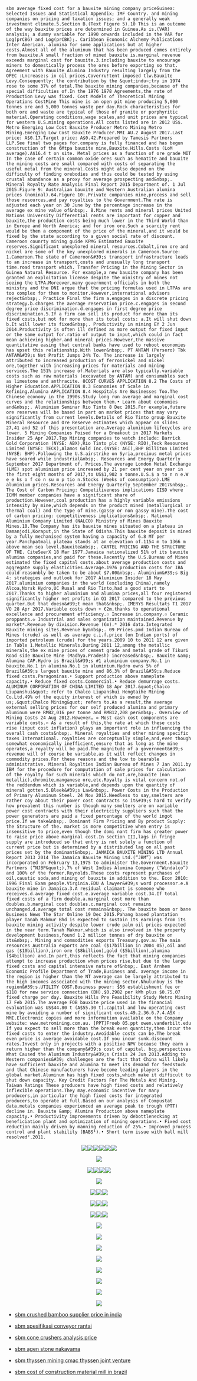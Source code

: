 
```
sbm average fixed cost for a bauxite mining company priceGuinea: Selected Issues and Statistical Appendix; IMF Country. and mining companies on pricing and taxation issues; and a generally weak investment climate.5.Section B.(Text Figure 5).10 This is an outcome of the way bauxite prices are determined in Guinea.As is.(VAR) analysis; a dummy variable for 1990 onwards included in the VAR for Log(prCBG) and Log(prCBK);. Caribbean Economic Alchemy Publications Inter American. alumina for some applications but at higher costs.Almost all of the aluminum that has been produced comes entirely from bauxite.A small fraction of mined bauxite is.marginal revenue exceeds marginal cost for bauxite.3.including bauxite to encourage miners to domestically process the ores before exporting so that. Agreement with Bauxite Alumina Industry resulting largely from the OPEC :Lncrease:s in oil prices,Coverru!tent imposed tlw.Bauxite Levy.Consequently; the contribution by the &quot;indu~;try in 1974 rose to some 37% of total.The bauxite mining companies,because of the special difficulties of.In the 1976 1978 Agreements,the rate of Production Levy was fixed. Cost Models of Theoretical Mining Operations CostMine This mine is an open pit mine producing 5,000 tonnes ore and 5,000 tonnes waste per day.Rock characteristics for both ore and waste are typical of those of granite or porphyritic material.Operating conditions,wage scales,and unit prices are typical for western U.S.mining operations.All costs listed are in 2012 US$. Metro Emerging Low Cost Bauxite Producer Metro Mining Metro Mining.Emerging Low Cost Bauxite Producer.MMI AU.2 August 2017.Last price: A$0.17.Target price: A$0.42.Prepared by Tamesis Partners LLP.See final two pages for.company is fully financed and has begun construction of the 6Mtpa bauxite mine,Bauxite.Hills.Costs (LoM average).A$16.4 t on site. Metal prices as a function of ore grade MIT In the case of certain common oxide ores such as hematite and bauxite the mining costs are small compared with costs of separating the useful metal from the mineral.Costs might also depend on the difficulty of finding orebodies and thus could be tested by using crustal abundance as a proxy for average prospecting and&nbsp;. Mineral Royalty Rate Analysis Final Report 2015 Department of. 1 Jul 2015.Figure 9: Australian bauxite and Western Australian alumina prices (nominal).64.Figure 10:.Private companies mine,process and sell those resources,and pay royalties to the Government.The rate is adjusted each year on 30 June by the percentage increase in the average ex mine value of&nbsp;. 8.Mine rents and mineral prices United Nations University Differential rents are important for copper and bauxite,the production costs being much lower in the Third World than in Europe and North America; and for iron ore.Such a scarcity rent would be then a component of the price of the mineral,and it would be fixed by the state according to a given social rate of discount. Cameroon counrty mining guide KPMG Estimated Bauxite reserves.Significant unexplored mineral resources.Cobalt,iron ore and nickel are some of the key unexplored minerals in Cameroon.Source: 1.Cameroon.The state of Cameroon&#39;s transport infrastructure leads to an increase in transport,costs and unusually long transport time.road transport which. Transfer Pricing in the Mining Sector in Guinea Natural Resource. For example,a new bauxite company has been granted an exploitation license despite the ministry of mines not seeing the LTPA.Moreover,many government officials in both the ministry and the DNI argue that the pricing formulas used in LTPAs are too complex for them to monitor.However,international advisors reject&nbsp;. Practice Final the firm a.engages in a discrete pricing strategy.b.charges the average reservation price.c.engages in second degree price discrimination.d.engages in first degree price discrimination.5.If a firm can sell its product for more than its fixed costs,but not for more than its total costs: a.It will shut down b.It will lower its fixed&nbsp;. Productivity in mining EY 2 Jun 2014.Productivity is often ill defined as more output for fixed input or the same output for.ratio of output to input,which could in fact mean achieving higher.and mineral prices.However,the massive quantitative easing that central banks have used to reboot economies has upset this relationship.With lower&nbsp;. PT ANTAM (Persero) Tbk ANTAM&#39;s Net Profit Jumps 24% To. The increase is largely attributed to increased production of ferronickel and nickel ore,together with increasing prices for materials and mining services.The 151% increase of.Materials are also typically.variable costs such as raw materials (excavated by ANTAM) and consumables such as limestone and anthracite. 8COST CURVES APPLICATION 8.2 The Costs of Higher Education.APPLICATION 8.3 Economies of Scale in Refining.Alumina APPLICATION 8.4 Hospitals Are Businesses Too.The Chinese economy in the 1990s.Study long run average and marginal cost curves and the relationships between them.• Learn about economies and&nbsp;. Aluminium Seminar Rio Tinto 8 Dec 2015.For example,future ore reserves will be based in part on market prices that may vary significantly from current levels.Details of Rio Tinto group Bauxite Mineral Resource and Ore Reserve estimates which appear on slides 27,41 and 52 of this presentation are.Average aluminium lifecycles are lower. 5 Mining Companies Poised for a Breakout in 2017 Markets Insider 25 Apr 2017.Top Mining companies to watch include: Barrick Gold Corporation (NYSE: ABX),Rio Tinto plc (NYSE: RIO),Teck Resources Limited (NYSE: TECK),Alamos Gold Inc.(NYSE: AGI),BHP Billiton Limited (NYSE: BHP).Following the U.S.airstrike on Syria,precious metal prices have soared while industrial&nbsp;. Resources and Energy Quarterly September 2017 Department of. Prices.The average London Metal Exchange (LME) spot aluminium price increased by 21 per cent year on year in the first eight months of 2017,to US$1,902 a tonne.U.S.$ a to n n e.W e e ks o f co n su m p tio n.Stocks (Weeks of consumption).LME aluminium prices.Resources and Energy Quarterly September 2017&nbsp;. The Cost of Carbon Pricing: Competitiveness implications IISD where ICMM member companies have a significant share of production.However,coal production has a highly variable emissions intensity by mine,which depends on the product mined (metallurgical or thermal coal) and the type of mine.(gassy or non gassy mine).The cost of carbon pricing: competitiveness implications&nbsp;. National Aluminium Company Limited (NALCO) Ministry of Mines Bauxite Mines.10.The Company has its bauxite mines situated on a plateau in Damanjodi,Koraput,in the State of Odisha.This bauxite deposit is mined by a fully mechanised system having a capacity of 6.8 MT per year.Panchpatmali plateau stands at an elevation of.1154 m to 1366 m above mean sea level.Bauxite&nbsp;. CARTEL PRICING AND THE STRUCTURE OF THE. CiteSeerX 18 Mar 1977.Jamaica nationalized 51% of its bauxite alumina companies,and paid for these.Recently the U.S.Bureau of Mines estimated the fixed capital costs.about average production costs and aggregate supply elasticities.Average.1976 production costs for IBA could reasonbly be taken to be about $7.00&nbsp;. Aluminium&#39;s Big 4: strategies and outlook for 2017 Aluminium Insider 18 May 2017.aluminium companies in the world (excluding China),namely Alcoa,Norsk Hydro,UC Rusal and Rio Tinto,had a good start to 2017.Thanks to higher aluminium and alumina prices,all four registered significantly higher net profits in Q1 2017 compared to the previous quarter.But that doesn&#39;t mean that&nbsp;. IMERYS Résultats T1 2017 VO 28 Apr 2017.Variable costs down + €2m,thanks to operational excellence and procurement efficiency.▫ Increase in.company.▫ Ceramic proppants.◇ Industrial and sales organization maintained.Revenue by market*.Revenue by division.Revenue (€m).* 2016 data.Integrated Bauxite mining sites.Revenue by&nbsp;. 09 Prices.pmd Indian Bureau of Mines (crude) as well as average c.i.f.price (on Indian ports) of imported petroleum (crude) for the years.2009 10 to 2011 12 are given in Table 1.Metallic Minerals.During 2011 12,among the metallic minerals,the ex mine prices of cement grade and metal grade of Tikuri Road side Bauxite Mine (Madhya.Pradesh) increased&nbsp;. Bauxite &amp; Alumina CAP.Hydro is Brazil&#39;s #1 aluminium company.No.1 in bauxite.No.1 in alumina.No.1 in aluminium.Hydro owns 5% of Brazil&#39;s largest bauxite mine and 86,3% of Brazil&#39;s.Reduce fixed costs.Paragominas.• Support production above nameplate capacity.• Reduce fixed costs.Commercial.• Reduce demurrage costs. ALUMINUM CORPORATION OF CHINA LIMITED 18 Apr 2017.&quot;Chalco Liupanshui&quot; refer to Chalco Liupanshui Hengtaihe Mining Co.Ltd.49% of the equity interest of which is owned by us;.&quot;Chalco Mining&quot; refers to.As a result,the average external selling prices for our self produced alumina and primary aluminum were RMB2,016 per tonne and RMB12,208 per&nbsp;. Overview of Mining Costs 24 Aug 2012.However… ▫ Most cash cost components are variable costs.▫ As a result of this,the rate at which these costs rise (input cost inflation) plays an important role in influencing the overall cash costs&nbsp;. Mineral royalties and other mining specific taxes International. royalties are conceptually simple,and,even though somewhat economically inefficient,ensure that as long as the mine operates,a royalty will be paid.The magnitude of a government&#39;s revenue will of course be variable,as it will reflect changes in commodity prices.For these reasons and the low to bearable administrative. Mineral Royalties Indian Bureau of Mines 7 Jan 2011.by IBM for the procedure for computation of sale prices for calculation of the royalty for such minerals which do not.ore,bauxite (non metallic),chromite,manganese ore,etc.Royalty is vital concern not.of the reddendum which is variable,and depends upon the quantity of mineral gotten.5.Bleek&#39;s Law&nbsp;. Power Costs in the Production of Primary Aluminum Steel. 24 Nov 2015.Needless to say,smelters are rather coy about their power cost contracts so it&#39;s hard to verify how prevalent this number is though many smelters are on variable power cost contracts with their electricity suppliers such that the power generators are paid a fixed percentage of the world ingot price.If we take&nbsp;. Dominant Firm Pricing and By product Supply: the Structure of the. market is more competitive when entry is insensitive to price,even though the domi nant firm has greater power to raise price above marginal cost.In section III,lags in fringe supply are introduced so that entry is not solely a function of current price but is determined by a distributed lag on all past prices set by the dominant&nbsp;. JAMAICA BAUXITE MINING LTD Annual Report 2013 2014 The Jamaica Bauxite Mining Ltd.(“JBM”) was incorporated on February 13,1975 to administer the.Government.Bauxite Partners (“NJBP&quot;),7% of West Indies Alumina Company (“Windalco”) and 100% of the former.Reynolds.These costs represent purchases of oil,caustic soda,and mining of bauxite in addition to the. Econ 2010: 1996 Final Exam people.Virginia.EDU A lawyer&#39;s word processor.e.A bauxite mine in Jamaica.3.A residual claimant is someone who receives.d.average fixed cost.e.average variable cost.34.If total fixed costs of a firm double.a.marginal cost more than doubles.b.marginal cost doubles.c.marginal cost remains unchanged.d.average total cost remains&nbsp;. The bauxite boom or bane Business News The Star Online 19 Dec 2015.Pahang based plantation player Tanah Makmur Bhd is expected to sustain its earnings from its bauxite mining activity despite lower crude palm oil prices expected in the near term.Tanah Makmur,which is also involved in the property development business,found 1.2 million tonnes of dry bauxite on its&nbsp;. Mining and commodities exports Treasury.gov.au The main resources Australia exports are coal ($17billion in 2004 05),oil and gas ($10billion),iron ore ($8billion),gold ($5billion),alumina ($4billion) and.In part,this reflects the fact that mining companies attempt to increase production when prices rise,but due to the large fixed costs and capital intensive nature of&nbsp;. East Arnhem Economic Profile Department of Trade,Business and. average income in the region is higher than the NT average can be largely attributed to the high incomes associated with the mining sector.Nhulunbuy is the region&#39;s.UTILITY COST.Business power: $56 establishment fee or $118 for new service connection (BH).$0.2982 per kWh plus $0.75.07 fixed charge per day. Bauxite Hills Pre Feasibility Study Metro Mining 17 Feb 2015.The average FOB bauxite price used in the financial evaluation was US$44.80 t (A$55.30 t).capital and low operating cost mine by avoiding a number of significant costs.49.2.36.6.7.4.ASX : MMI.Electronic copies and more information available on the Company website: www.metromining.com.au. ‎[PPT]‎Froeb 05.ppt owen.vanderbilt.edu If you expect to sell more than the break even quantity,then incur the fixed costs to enter the industry.Avoidable costs can be.The break even price is average avoidable cost.If you incur sunk.discount rates.Invest only in projects with a positive NPV because they earn a return higher than the company&#39;s cost of capital. bcg.perspectives What Caused the Aluminum Industry&#39;s Crisis 24 Jun 2013.Adding to Western companies&#39; challenges are the fact that China will likely have sufficient bauxite and alumina to meet its demand for feedstock and that Chinese manufacturers have become leading players in the global market.Aluminum has high fixed costs,which make it difficult to shut down capacity. Key Credit Factors For The Metals And Mining. Taiwan Ratings These producers have high fixed costs and relatively inflexible operations.They may.economic incentive for many producers,in particular the high fixed costs for integrated producers,to operate at full.Based on our analysis of Compustat data,metals companies experienced an average peak to trough (PTT) decline in. Bauxite &amp; Alumina Production above nameplate capacity.• Productivity improvements driven by debottlenecking at beneficiation plant and optimization of mining operations.• Fixed cost reduction mainly driven by manning reduction of 25%.• Improved process control and plant stability (BABS¹).• Short term issue with ball mill resolved².2011. 
```

<div align="center">
  
<a rel="nofollow" href="https://m.shibang-china.com?f=github&k=sbm+average+fixed+cost+for+a+bauxite+mining+company+price"><img src="https://static.shibang-china.com/en/l.png"></a><img src="https://static.shibang-china.com/en/hw.png"><a rel="nofollow" href="https://m.shibang-china.com/product/?f=github&k=sbm+average+fixed+cost+for+a+bauxite+mining+company+price"><img src="https://static.shibang-china.com/en/p.png"></a><a rel="nofollow" href="https://m.shibang-china.com/cases/?f=github&k=sbm+average+fixed+cost+for+a+bauxite+mining+company+price"><img src="https://static.shibang-china.com/en/c.png"></a><a rel="nofollow" href="https://m.shibang-china.com/news/?f=github&k=sbm+average+fixed+cost+for+a+bauxite+mining+company+price"><img src="https://static.shibang-china.com/en/n.png"></a><a rel="nofollow" href="https://m.shibang-china.com?f=github&k=sbm+average+fixed+cost+for+a+bauxite+mining+company+price"><img src="https://static.shibang-china.com/en/m.png"></a>

<a rel="nofollow" href="https://m.shibang-china.com/product/?f=github&k=sbm+average+fixed+cost+for+a+bauxite+mining+company+price"><img src="https://static.shibang-china.com/en/b.jpg"></a>
  
<a rel="nofollow" href="https://m.shibang-china.com/solution-aggregate.html?f=github&k=sbm+average+fixed+cost+for+a+bauxite+mining+company+price"><img src="https://static.shibang-china.com/en/a.jpg"></a><a rel="nofollow" href="https://m.shibang-china.com/solution-mine.html?f=github&k=sbm+average+fixed+cost+for+a+bauxite+mining+company+price"><img src="https://static.shibang-china.com/en/m.jpg"></a><a rel="nofollow" href="https://m.shibang-china.com/solution-mill.html?f=github&k=sbm+average+fixed+cost+for+a+bauxite+mining+company+price"><img src="https://static.shibang-china.com/en/g.jpg"></a><a rel="nofollow" href="https://m.shibang-china.com/solution-epc.html?f=github&k=sbm+average+fixed+cost+for+a+bauxite+mining+company+price"><img src="https://static.shibang-china.com/en/e.jpg"></a>

<a rel="nofollow" href="https://m.shibang-china.com/product/?f=github&k=sbm+average+fixed+cost+for+a+bauxite+mining+company+price"><img src="https://static.shibang-china.com/en/a-p.png"></a>

<a rel="nofollow" href="https://m.shibang-china.com/product/crusher/c6x.html?f=github&k=sbm+average+fixed+cost+for+a+bauxite+mining+company+price"><img src="https://static.shibang-china.com/en/j.jpg"></a><a rel="nofollow" href="https://m.shibang-china.com/product/crusher/ci5x.html?f=github&k=sbm+average+fixed+cost+for+a+bauxite+mining+company+price"><img src="https://static.shibang-china.com/en/i.jpg"></a><a rel="nofollow" href="https://m.shibang-china.com/product/crusher/hst.html?f=github&k=sbm+average+fixed+cost+for+a+bauxite+mining+company+price"><img src="https://static.shibang-china.com/en/c.jpg"></a>

<a rel="nofollow" href="https://m.shibang-china.com/product/mill/mtw.html?f=github&k=sbm+average+fixed+cost+for+a+bauxite+mining+company+price"><img src="https://static.shibang-china.com/en/mtw.jpg"></a><a rel="nofollow" href="https://m.shibang-china.com/product/mill/scm.html?f=github&k=sbm+average+fixed+cost+for+a+bauxite+mining+company+price"><img src="https://static.shibang-china.com/en/scm.jpg"></a><a rel="nofollow" href="https://m.shibang-china.com/product/mill/lm.html?f=github&k=sbm+average+fixed+cost+for+a+bauxite+mining+company+price"><img src="https://static.shibang-china.com/en/lm.jpg"></a>

<a rel="nofollow" href="https://m.shibang-china.com/product/sand/vsi6x.html?f=github&k=sbm+average+fixed+cost+for+a+bauxite+mining+company+price"><img src="https://static.shibang-china.com/en/6x.jpg"></a><a rel="nofollow" href="https://m.shibang-china.com/product/sand/vu.html?f=github&k=sbm+average+fixed+cost+for+a+bauxite+mining+company+price"><img src="https://static.shibang-china.com/en/vu.jpg"></a><a rel="nofollow" href="https://m.shibang-china.com/product/mobile/klun.html?f=github&k=sbm+average+fixed+cost+for+a+bauxite+mining+company+price"><img src="https://static.shibang-china.com/en/k.jpg"></a>

<a rel="nofollow" href="https://m.shibang-china.com/cases/?f=github&k=sbm+average+fixed+cost+for+a+bauxite+mining+company+price"><img src="https://static.shibang-china.com/en/case.png"></a>

<a rel="nofollow" href="https://m.shibang-china.com/cases/aggregate/202.html?f=github&k=sbm+average+fixed+cost+for+a+bauxite+mining+company+price"><img src="https://static.shibang-china.com/en/c-1.jpg"></a>

<a rel="nofollow" href="https://m.shibang-china.com/cases/aggregate/203.html?f=github&k=sbm+average+fixed+cost+for+a+bauxite+mining+company+price"><img src="https://static.shibang-china.com/en/c-2.jpg"></a>

<a rel="nofollow" href="https://m.shibang-china.com/cases/mill/123.html?f=github&k=sbm+average+fixed+cost+for+a+bauxite+mining+company+price"><img src="https://static.shibang-china.com/en/c-3.jpg"></a>

<a rel="nofollow" href="https://m.shibang-china.com/contact_us.html?f=github&k=sbm+average+fixed+cost+for+a+bauxite+mining+company+price"><img src="https://static.shibang-china.com/en/contact.png"></a>

<a rel="nofollow" href="https://swt.shibang-china.com/?f=github&k=sbm+average+fixed+cost+for+a+bauxite+mining+company+price"><img src="https://static.shibang-china.com/en/chat.png"></a>

<a rel="nofollow" href="https://whatsapp.shibangsoft.com/WhatsApp.php?f=github&k=sbm+average+fixed+cost+for+a+bauxite+mining+company+price"><img src="https://static.shibang-china.com/en/whatsapp.png"></a>

<a rel="nofollow" href="https://m.shibang-china.com/?f=github&k=sbm+average+fixed+cost+for+a+bauxite+mining+company+price"><img src="https://static.shibang-china.com/en/website.png"></a>

</div>


* [sbm crushed bamboo supplier price in india](sbm%20crushed%20bamboo%20supplier%20price%20in%20india.md)

* [sbm spesifikasi conveyor rantai](sbm%20spesifikasi%20conveyor%20rantai.md)

* [sbm cone crushers analysis price](sbm%20cone%20crushers%20analysis%20price.md)

* [sbm agen stone nakayama](sbm%20agen%20stone%20nakayama.md)

* [sbm thyssen mining cmac thyssen joint venture](sbm%20thyssen%20mining%20cmac%20thyssen%20joint%20venture.md)

* [sbm cost of construction material mill in brazil](sbm%20cost%20of%20construction%20material%20mill%20in%20brazil.md)